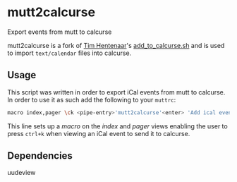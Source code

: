 # mutt2calcurse
Export events from mutt to calcurse


mutt2calcurse is a fork of [Tim Hentenaar](https://github.com/thentenaar)'s 
[add_to_calcurse.sh](https://gist.github.com/thentenaar/2dd7d47a17f6527652dc#file-add_to_calcurse-sh) and is used to import `text/calendar` files into calcurse.

## Usage
This script was written in order to export iCal events from mutt to calcurse. In order to use it as such add the following to your `muttrc`:

```bash
macro index,pager \ck <pipe-entry>'mutt2calcurse'<enter> 'Add ical events to calcurse'
```

This line sets up a _macro_ on the _index_ and _pager_ views enabling the user to press `ctrl+k` when viewing an iCal event to send it to calcurse.

## Dependencies
uudeview


